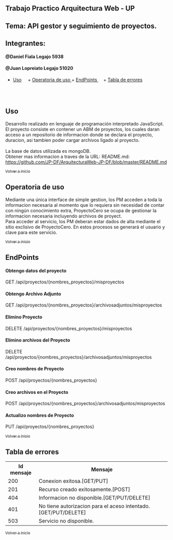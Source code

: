 ## Trabajo Practico Arquitectura Web - UP 

## Tema: API gestor y seguimiento de proyectos.

## Integrantes: 
####  @Daniel Fiala Legajo 5938 </br>
####  @Juan Lopreiato Legajo 51020


+ [Uso](#uso)
     + [Operatoria de uso ](#operatoria)
      + [EndPoints ](#EndPoints)
       + [Tabla de errores ](#codigoerror)

</br>     

<a name="#uso"></a>
## Uso
Desarrollo realizado en lenguaje de programación interpretado JavaScript.</br>
El proyecto consiste en contener un ABM de proyectos, los cuales daran acceso a un repositorio de informacion donde se declara el proyecto, duracion, asi tambien poder cargar archivos ligado al proyecto.</br> </br>
La base de datos utilizada es mongoDB.</br>
Obtener mas informacion a traves de la URL: README.md: https://github.com/JP-DF/ArquitecturaWeb-JP-DF/blob/master/README.md
</br>

[<sub>Volver a inicio</sub>](#uso)
</br>

<a name="operatoria"></a>
## Operatoria de uso 
Mediante una única interface de simple gestion, los PM acceden a toda la informacion necesaria al momento que lo requiera sin necesidad de contar con ningún conocimiento extra, ProyectoCero se ocupa de gestionar la informacion necesaria incluyendo archivos de proyect.</br>
Para acceder al servicio, los PM deberan estar dados de alta mediante el sitio exclisivo de ProyectoCero. En estos procesos se generará el usuario y clave para este servicio.

[<sub>Volver a inicio</sub>](#uso)
</br>

<a name="EndPoints"></a>
## EndPoints
#### Obtengo datos del proyecto
GET /api/proyectos/{nombres_proyectos}/misproyectos
#### Obtengo Archivo Adjunto
GET /api/proyectos/{nombres_proyectos}/archivosadjuntos/misproyectos
#### Elimino Proyecto
DELETE /api/proyectos/{nombres_proyectos}/misproyectos
#### Elimino archivos del Proyecto
DELETE /api/proyectos/{nombres_proyectos}/archivosadjuntos/misproyectos
#### Creo nombres de Proyecto
POST /api/proyectos/{nombres_proyectos}
#### Creo archivos en el Proyecto
POST /api/proyectos/{nombres_proyectos}/archivosadjuntos/misproyectos
#### Actualizo nombres de Proyecto
PUT /api/proyectos/{nombres_proyectos}



[<sub>Volver a inicio</sub>](#uso)
</br>

<a name="codigoerror"></a>
## Tabla de errores
<table>
<tr><th>Id mensaje</th><th>Mensaje</th></tr>
<tr><td>200</td><td>Conexion exitosa.[GET/PUT]</td></tr> 
<tr><td>201</td><td>Recurso creado exitosamente.[POST]</td></tr> 
<tr><td>404</td><td>Informacion no disponible.[GET/PUT/DELETE]</td></tr> 
<tr><td>401</td><td>No tiene autorizacion para el aceso intentado. [GET/PUT/DELETE]</td></tr> 
<tr><td>503</td><td>Servicio no disponible.</td></tr>
</table>

[<sub>Volver a inicio</sub>](#uso)

